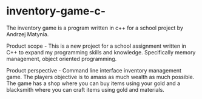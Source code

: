 # inventory-game-c-
The inventory game is a program written in c++ for a school project by Andrzej Matynia.

Product scope - This is a new project for a school assignment written in C++ to expand my programming skills and knowledge. Specifically memory management, object oriented programming.

Product perspective - Command line interface inventory management game. The players objective is to amass as much wealth as much possible. The game has a shop where you can buy items using your gold and a blacksmith where you can craft items using gold and materials.
